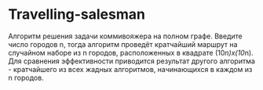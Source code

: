 # Travelling-salesman
Алгоритм решения задачи коммивояжера на полном графе.
Введите число городов n, тогда алгоритм проведёт кратчайший маршрут на случайном наборе из n городов, расположенных в квадрате (10*n)х(10*n).
Для сравнения эффективности приводится результат другого алгоритма - кратчайшего из всех жадных алгоритмов, начинающихся в каждом из n городов.
